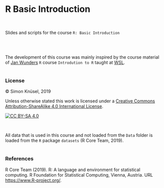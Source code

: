 # R Basic Introduction

<br>

Slides and scripts for the course `R: Basic Introduction`

<br><br>

The development of this course was mainly inspired by the course material of
[Jan Wunders](https://wunder.co.nz/) `R` course `Introdution to R` taught at 
[WSL](https://www.wsl.ch/en.html).
<br><br>


### License
© Simon Knüsel, 2019

Unless otherwise stated this work is licensed under a 
[Creative Commons Attribution-ShareAlike 4.0 International License][cc-by-sa].

[![CC BY-SA 4.0][cc-by-sa-shield]][cc-by-sa]  

[cc-by-sa]: http://creativecommons.org/licenses/by-sa/4.0/  
[cc-by-sa-shield]: https://img.shields.io/badge/License-CC%20BY--SA%204.0-lightgrey.svg  
<br>

All data that is used in this course and not loaded from the `Data` folder 
is loaded  from the `R` package `datasets` (R Core Team, 2019).
<br><br>

### References
R Core Team (2019). R: A language and environment for statistical computing. 
  R Foundation for Statistical Computing, Vienna, Austria. 
  URL https://www.R-project.org/.


